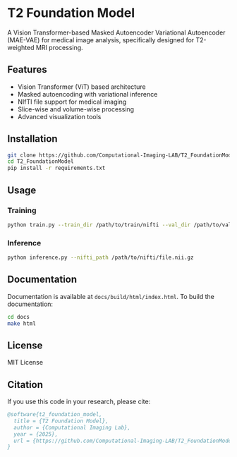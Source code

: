 # T2 Foundation Model

A Vision Transformer-based Masked Autoencoder Variational Autoencoder (MAE-VAE) for medical image analysis, specifically designed for T2-weighted MRI processing.

## Features

- Vision Transformer (ViT) based architecture
- Masked autoencoding with variational inference
- NIfTI file support for medical imaging
- Slice-wise and volume-wise processing
- Advanced visualization tools

## Installation

```bash
git clone https://github.com/Computational-Imaging-LAB/T2_FoundationModel.git
cd T2_FoundationModel
pip install -r requirements.txt
```

## Usage

### Training

```bash
python train.py --train_dir /path/to/train/nifti --val_dir /path/to/val/nifti
```

### Inference

```bash
python inference.py --nifti_path /path/to/nifti/file.nii.gz
```

## Documentation

Documentation is available at `docs/build/html/index.html`. To build the documentation:

```bash
cd docs
make html
```

## License

MIT License

## Citation

If you use this code in your research, please cite:

```bibtex
@software{t2_foundation_model,
  title = {T2 Foundation Model},
  author = {Computational Imaging Lab},
  year = {2025},
  url = {https://github.com/Computational-Imaging-LAB/T2_FoundationModel}
}

